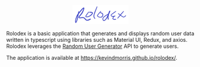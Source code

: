 <p align="center">
    <img src="public/images/rolodex.jpg" alt="Rolodex" title="" width="150" />
</p>

Rolodex is a basic application that generates and displays random user data written in typescript using libraries such as Material UI, Redux, and axios. Rolodex leverages the [Random User Generator](https://randomuser.me/) API to generate users.

The application is available at https://kevindmorris.github.io/rolodex/.
